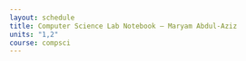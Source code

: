 ```yaml
---
layout: schedule
title: Computer Science Lab Notebook — Maryam Abdul-Aziz
units: "1,2"
course: compsci
---
```

